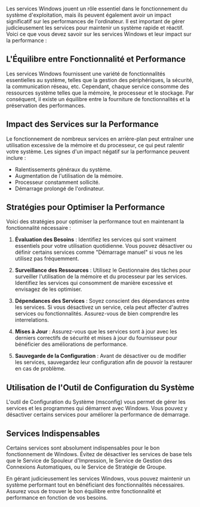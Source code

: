 
Les services Windows jouent un rôle essentiel dans le fonctionnement du système d'exploitation, mais ils peuvent également avoir un impact significatif sur les performances de l'ordinateur. Il est important de gérer judicieusement les services pour maintenir un système rapide et réactif. Voici ce que vous devez savoir sur les services Windows et leur impact sur la performance :

## L'Équilibre entre Fonctionnalité et Performance

Les services Windows fournissent une variété de fonctionnalités essentielles au système, telles que la gestion des périphériques, la sécurité, la communication réseau, etc. Cependant, chaque service consomme des ressources système telles que la mémoire, le processeur et le stockage. Par conséquent, il existe un équilibre entre la fourniture de fonctionnalités et la préservation des performances.

## Impact des Services sur la Performance

Le fonctionnement de nombreux services en arrière-plan peut entraîner une utilisation excessive de la mémoire et du processeur, ce qui peut ralentir votre système. Les signes d'un impact négatif sur la performance peuvent inclure :

- Ralentissements généraux du système.
- Augmentation de l'utilisation de la mémoire.
- Processeur constamment sollicité.
- Démarrage prolongé de l'ordinateur.

## Stratégies pour Optimiser la Performance

Voici des stratégies pour optimiser la performance tout en maintenant la fonctionnalité nécessaire :

1. **Évaluation des Besoins** : Identifiez les services qui sont vraiment essentiels pour votre utilisation quotidienne. Vous pouvez désactiver ou définir certains services comme "Démarrage manuel" si vous ne les utilisez pas fréquemment.

2. **Surveillance des Ressources** : Utilisez le Gestionnaire des tâches pour surveiller l'utilisation de la mémoire et du processeur par les services. Identifiez les services qui consomment de manière excessive et envisagez de les optimiser.

3. **Dépendances des Services** : Soyez conscient des dépendances entre les services. Si vous désactivez un service, cela peut affecter d'autres services ou fonctionnalités. Assurez-vous de bien comprendre les interrelations.

4. **Mises à Jour** : Assurez-vous que les services sont à jour avec les derniers correctifs de sécurité et mises à jour du fournisseur pour bénéficier des améliorations de performance.

5. **Sauvegarde de la Configuration** : Avant de désactiver ou de modifier les services, sauvegardez leur configuration afin de pouvoir la restaurer en cas de problème.

## Utilisation de l'Outil de Configuration du Système

L'outil de Configuration du Système (msconfig) vous permet de gérer les services et les programmes qui démarrent avec Windows. Vous pouvez y désactiver certains services pour améliorer la performance de démarrage.

## Services Indispensables

Certains services sont absolument indispensables pour le bon fonctionnement de Windows. Évitez de désactiver les services de base tels que le Service de Spouleur d'Impression, le Service de Gestion des Connexions Automatiques, ou le Service de Stratégie de Groupe.

En gérant judicieusement les services Windows, vous pouvez maintenir un système performant tout en bénéficiant des fonctionnalités nécessaires. Assurez vous de trouver le bon équilibre entre fonctionnalité et performance en fonction de vos besoins.
